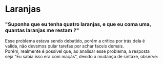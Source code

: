 # Laranjas

### "Suponha que eu tenha quatro laranjas, e que eu coma uma, quantas laranjas me restam ?"

Esse problema estava sendo debatido, porém a crítica por trás dela é valida, não devemos pular tarefas por achar faceis demais.<br>
Porém, realmente é possível que, ao analisar esse problema, a resposta seja "Eu sabia isso era com maçãs", devido a mudança de sintaxe, observe: 
